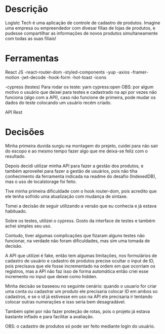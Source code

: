 # Descrição

Logistc Tech é uma aplicação de controle de cadastro de produtos.
Imagine uma empresa ou empreendedor com divesar filias de lojas de produtos, e pudesse compartilhar as informações de novos produtos simultaneamente com todas as suas filiais!

# Ferramentas

React JS
-react-router-dom
-styled-components
-yup
-axios
-framer-motion
-jwt-decode
-hook-form
-hot-toast
-icons

-cypress (testes) Para rodar os teste: yarn cypress:open
OBS: por algum motivo o usuário que deixei para testes e cadastrado na api por vezes não funciona (algo com a API), caso não funcione de primeira, pode mudar os dados do teste colocando um usuário recém criado.

API Rest

# Decisões

Minha primeira duvida surgiu na montagem do prejeto, cuidei para não sair do escopo e ao mesmo tempo fazer algo que me deixa-se feliz com o resultado.

Depois decidi utilizar minha API para fazer a gestão dos produtos, e também aproveitei para fazer a gestão de usuários, pois não tiha conhecimento da ferramenta indicada na readme do desafio (IndexedDB), mas o uso de localstorage foi feito.

Tive minha primeira dificuldade com o hook router-dom, pois acredito que ele tenha sofrido uma atualização com mudança de sintaxe.

Tomei a decisão de seguir utilizando a versão que eu conhecia e já estava habituado.

Sobre os testes, utilizei o cypress. Gosto da interface de testes e também achei simples seu uso.

Contudo, tiver algumas complicações que fizaram alguns testes não funcionar, na verdade não foram dificuldades, mas sim uma tomada de decisão.

A API que utilizei é fake, então tem algumas limitações, nos formulários de cadastro de usuário e cadastro de produtos precise ocultar o input de ID, pois precisava que ele fosse incrementado na ordem em que ocorriam os registros, mas a API não faz isso de forma automática então criei esse incremento no input que deixei como hidden.

Minha decisão se baseeou no seguinte cenário: quando o usuario for criar uma conta ou cadastrar um produto ele precisaria colocar ID em ambos so cadastros, e se o id já estivesse em uso na API ele precisaria ir tentando colocar outras numerações e isso seria bem desagradável.

Também optei por não fazer proteção de rotas, pois o projeto já estava bastante inflado e para facilitar a avaliação.

OBS: o cadastro de produtos só pode ser feito mediante login do usuário.
